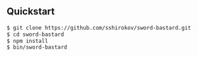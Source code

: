 ## Quickstart

```bash
$ git clone https://github.com/sshirokov/sword-bastard.git
$ cd sword-bastard
$ npm install
$ bin/sword-bastard
```
